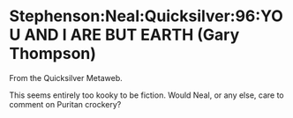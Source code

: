 
# Stephenson:Neal:Quicksilver:96:YOU AND I ARE BUT EARTH (Gary Thompson)

From the Quicksilver Metaweb.


This seems entirely too kooky to be fiction. Would Neal, or any else, care to comment on Puritan crockery?
